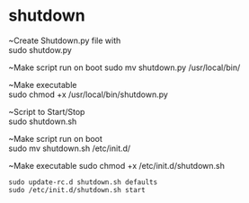 # shutdown
~Create Shutdown.py file with     
    sudo shutdow.py

~Make script run on boot
    sudo mv shutdown.py /usr/local/bin/

~Make executable            
    sudo chmod +x /usr/local/bin/shutdown.py

~Script to Start/Stop   
    sudo shutdown.sh

~Make script run on boot   
    sudo mv shutdown.sh /etc/init.d/

~Make executable 
    sudo chmod +x /etc/init.d/shutdown.sh

    
    sudo update-rc.d shutdown.sh defaults
    sudo /etc/init.d/shutdown.sh start
